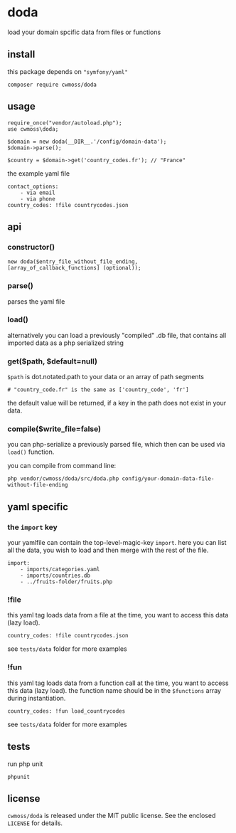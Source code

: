 # doda

load your domain spcific data from files or functions

## install 

this package depends on `"symfony/yaml"`

    composer require cwmoss/doda

## usage

    require_once("vendor/autoload.php");
    use cwmoss\doda;

    $domain = new doda(__DIR__.'/config/domain-data');
    $domain->parse();

    $country = $domain->get('country_codes.fr'); // "France"

the example yaml file

    contact_options:
        - via email
        - via phone
    country_codes: !file countrycodes.json

## api

### constructor()

    new doda($entry_file_without_file_ending, [array_of_callback_functions] (optional));

### parse()

parses the yaml file

### load()

alternatively you can load a previously "compiled" .db file, that contains all imported data as a php serialized string

### get($path, $default=null)

`$path` is dot.notated.path to your data or an array of path segments

    # "country_code.fr" is the same as ['country_code', 'fr']

the default value will be returned, if a key in the path does not exist in your data.

### compile($write_file=false)

you can php-serialize a previously parsed file, which then can be used via `load()` function.

you can compile from command line:

    php vendor/cwmoss/doda/src/doda.php config/your-domain-data-file-without-file-ending

## yaml specific

### the `import` key

your yamlfile can contain the top-level-magic-key `import`. here you can list all the data, you wish to load and then merge with the rest of the file.

    import:
        - imports/categories.yaml
        - imports/countries.db
        - ../fruits-folder/fruits.php

### !file

this yaml tag loads data from a file at the time, you want to access this data (lazy load).

    country_codes: !file countrycodes.json

see `tests/data` folder for more examples

### !fun

this yaml tag loads data from a function call at the time, you want to access this data (lazy load).
the function name should be in the `$functions` array during instantiation.

    country_codes: !fun load_countrycodes

see `tests/data` folder for more examples

## tests

run php unit

    phpunit

## license

`cwmoss/doda` is released under the MIT public license. See the enclosed `LICENSE` for details.